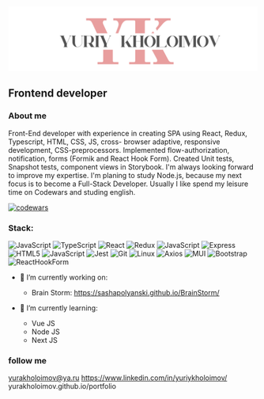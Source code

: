 <!--
**YuraKholoimov/yurakholoimov** is a ✨ _special_ ✨ repository because its `README.md` (this file) appears on your GitHub profile.

Here are some ideas to get you started:

- 🔭 I’m currently working on ...
- 🌱 I’m currently learning ...
- 👯 I’m looking to collaborate on ...
- 🤔 I’m looking for help with ...
- 💬 Ask me about ...
- 📫 How to reach me: ...
- 😄 Pronouns: ...
- ⚡ Fun fact: ...
-->
![Header](https://github.com/YuraKholoimov/yurakholoimov/blob/main/assets/YK__logo_white.png)

## Frontend developer 

### About me
Front-End developer with experience
in creating SPA using React, Redux,
Typescript, HTML, CSS, JS, cross-
browser adaptive, responsive
development, CSS-preprocessors.
Implemented flow-authorization,
notification, forms (Formik and
React Hook Form). Created Unit
tests, Snapshot tests, component
views in Storybook.
I'm always looking forward to
improve my expertise. I'm planing
to study Node.js, because my next
focus is to become a Full-Stack
Developer. Usually I like spend my
leisure time on Codewars and
studing english. <br/>

[![codewars](https://www.codewars.com/users/username/badges/large)](https://www.codewars.com/users/username)


### Stack:<br/>
![JavaScript](https://img.shields.io/badge/JavaScript-090909?style=for-the-badge&logo=javascript)
![TypeScript](https://img.shields.io/badge/Typescript-090909?style=for-the-badge&logo=typescript)
![React](https://img.shields.io/badge/React-090909?style=for-the-badge&logo=react)
![Redux](https://img.shields.io/badge/redux-toolkit-090909?style=for-the-badge&logo=redux)
![JavaScript](https://img.shields.io/badge/nodejs-090909?style=for-the-badge&logo=npm)
![Express](https://img.shields.io/badge/express-090909?style=for-the-badge&logo=express)
![HTML5](https://img.shields.io/badge/html-090909?style=for-the-badge&logo=html5)
![JavaScript](https://img.shields.io/badge/SaSS-090909?style=for-the-badge&logo=sass)
![Jest](https://img.shields.io/badge/unit-090909?style=for-the-badge&logo=jest)
![Git](https://img.shields.io/badge/git-090909?style=for-the-badge&logo=git)
![Linux](https://img.shields.io/badge/linux-090909?style=for-the-badge&logo=Linux)
![Axios](https://img.shields.io/badge/axios-090909?style=for-the-badge&logo=axios)
![MUI](https://img.shields.io/badge/mui-090909?style=for-the-badge&logo=MUI)
![Bootstrap](https://img.shields.io/badge/bootstrap-090909?style=for-the-badge&logo=bootstrap)
![ReactHookForm](https://img.shields.io/badge/reacthookform-090909?style=for-the-badge&logo=reacthookform)

 - 🔭 I’m currently working on:
    - Brain Storm: https://sashapolyanski.github.io/BrainStorm/

   
- 🌱 I’m currently learning:
    - Vue JS
    - Node JS
    - Next JS

### follow me
yurakholoimov@ya.ru
https://www.linkedin.com/in/yuriykholoimov/
yurakholoimov.github.io/portfolio
